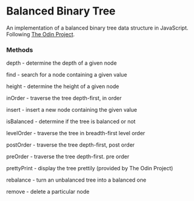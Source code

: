 # Balanced Binary Tree

An implementation of a balanced binary tree data structure in JavaScript.
Following [The Odin Project](https://www.theodinproject.com/lessons/javascript-binary-search-trees).

### Methods
depth - determine the depth of a given node

find - search for a node containing a given value

height - determine the height of a given node

inOrder - traverse the tree depth-first, in order

insert - insert a new node containing the given value

isBalanced - determine if the tree is balanced or not

levelOrder - traverse the tree in breadth-first level order

postOrder - traverse the tree depth-first, post order

preOrder - traverse the tree depth-first. pre order

prettyPrint - display the tree prettily (provided by The Odin Project)

rebalance - turn an unbalanced tree into a balanced one

remove - delete a particular node
